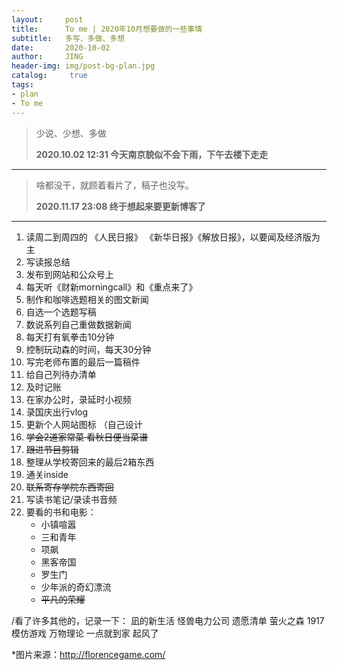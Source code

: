 ```yaml
---
layout:     post
title:      To me | 2020年10月想要做的一些事情
subtitle:   多写、多做、多想
date:       2020-10-02
author:     JING
header-img: img/post-bg-plan.jpg
catalog: 	 true
tags:
- plan
- To me
---
```




> 少说、少想、多做
>
> **2020.10.02  12:31 今天南京貌似不会下雨，下午去楼下走走**

------

> 啥都没干，就顾着看片了，稿子也没写。
>
> **2020.11.17 23:08 终于想起来要更新博客了**

------



1. 读周二到周四的 《人民日报》 《新华日报》《解放日报》，以要闻及经济版为主
2. 写读报总结
3. 发布到网站和公众号上
4. 每天听《财新morningcall》和《重点来了》
5. 制作和咖啡选题相关的图文新闻
6. 自选一个选题写稿
7. 数说系列自己重做数据新闻
8. 每天打有氧拳击10分钟
9. 控制玩动森的时间，每天30分钟
10. 写完老师布置的最后一篇稿件
11. 给自己列待办清单
12. 及时记账
13. 在家办公时，录延时小视频
14. 录国庆出行vlog
15. 更新个人网站图标 （自己设计
16. ~~学会2道家常菜 看秋日便当菜谱~~
17. ~~跟进节目剪辑~~
18. 整理从学校寄回来的最后2箱东西
19. 通关inside
20. ~~联系寄存学院东西寄回~~
21. 写读书笔记/录读书音频
22. 要看的书和电影：
    - 小镇喧嚣 
    - 三和青年
    - 项飙
    - 黑客帝国
    - 罗生门
    - 少年派的奇幻漂流
    - ~~平凡的荣耀~~

/看了许多其他的，记录一下：
凪的新生活
怪兽电力公司
遗愿清单
萤火之森
1917
模仿游戏
万物理论
一点就到家
起风了



*图片来源：http://florencegame.com/

